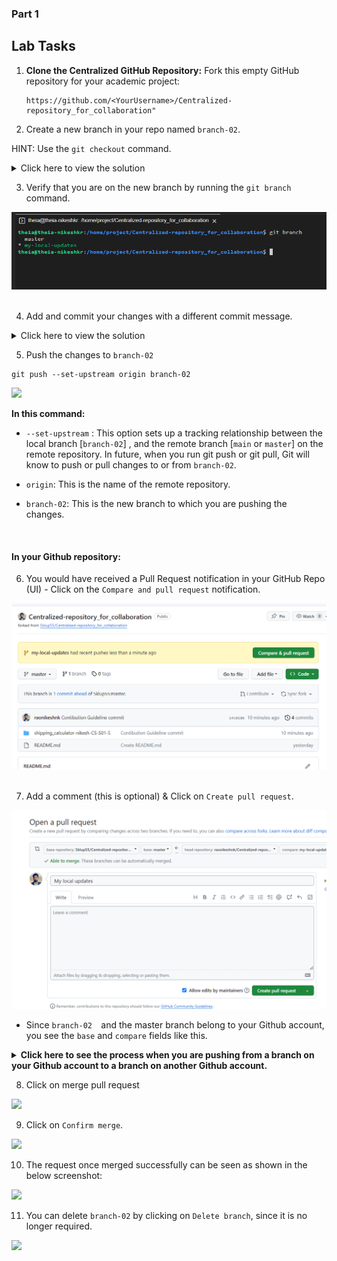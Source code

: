 ### Part 1


## Lab Tasks

1. **Clone the Centralized GitHub Repository:**
   Fork this empty GitHub repository for your academic project: 
   ```
   https://github.com/<YourUsername>/Centralized-repository_for_collaboration"
   ```

2. Create a new branch in your repo named `branch-02`.

HINT: Use the `git checkout` command.

<details>

<summary> 
	Click here to view the solution 
</summary>

```
git checkout -b branch-02
```
<img src="./images/new-branch-switch.png" /> <br> <br>

> NOTE:  The `-b` flag  is used to create a new branch and switch to it. If the branch is already present, we can swtich to it without using the flag (For example: `git checkout branch-02`).


</details>

3. Verify that you are on the new branch by running the `git branch` command.

<img src="./images/new-branch-confirmation.png" /> <br> <br>

4. Add and commit your changes with a different commit message.

<details>

<summary>Click here to view the solution</summary>

```
git add .
```

- Please use a different commit message this time

```
git commit -m "further updates made for pushing to branch-02"
```

</details>


5. Push the changes to `branch-02`

```
git push --set-upstream origin branch-02
```
<img src="./images/pushed_to_branch-02.png" /> <br>

**In this command:**

- `--set-upstream` : This option sets up a tracking relationship between the local branch [`branch-02`] , and the remote branch [`main` or `master`] on the remote repository. In future, when you run git push or git pull, Git will know to push or pull changes to or from `branch-02`.

- `origin`: This is the name of the remote repository.

- `branch-02`: This is the new branch to which you are pushing the changes.

<br>

#### In your Github repository:

6. You would have received a Pull Request notification in your GitHub Repo (UI) - Click on the `Compare and pull request` notification.

<img src="./images/pull-req-notification.png" /> <br> <br>

7. Add a comment (this is optional) & Click on `Create pull request`.

<img src="./images/create-pull-request.png" /> <br>

- Since `branch-02	`and the master branch  belong to your Github account, you see the `base` and `compare` fields like this.

<details>

<br>

<summary> <b> Click here to see the process when you are pushing from a branch on your Github account to a branch on another Github account. </b> </summary>

-  Click on `compare across forks`

<img src="https://cf-courses-data.s3.us.cloud-object-storage.appdomain.cloud/IBM-CD0131EN-SkillsNetwork/labs/project/images/compare-across-forks-01.png" /> <br>

- You will get a page similar to this:

<img src="https://cf-courses-data.s3.us.cloud-object-storage.appdomain.cloud/IBM-CD0131EN-SkillsNetwork/labs/project/images/compare-across-forks-02.png" /> <br>

The `head repository` and the `compare` fields pertain to the repository URL and branch respectively on your Github account.

The `base repository` and the `base` fields pertain to the repository URL and branch respectively of the Github account where you wish to raise a pull request.

- Select the corresponding fields from the dropdown to create the pull request.

</details>

8. Click on merge pull request

<img src="./images/merge-pull-request.png" /> <br>

9. Click on `Confirm merge`.

<img src="./images/confirm-merge-request.png" /> <br>

10. The request once merged successfully can be seen as shown in the below screenshot:

<img src="./images/merge--successful.png" /> <br>

11. You can delete `branch-02` by clicking on `Delete branch`, since it is no longer required.

<img src="./images/delete_branch-02.png" /> <br>

